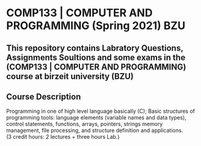 # COMP133 | COMPUTER AND PROGRAMMING (Spring 2021) BZU

## This repository contains Labratory Questions, Assignments Soultions and some exams in the (COMP133 | COMPUTER AND PROGRAMMING) course at birzeit university (BZU)

## Course Description
Programming in one of high level language basically (C); Basic structures of programming tools: language elements (variable names and data types), control statements, functions, arrays, pointers, strings memory management, file processing, and structure definition and applications.  
(3 credit hours: 2 lectures + three hours Lab.)


